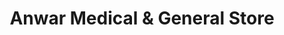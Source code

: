 ---
title: "Anwar Medical & General Store"
url: /karachi/anwar-medical-and-general-store/
shop: medical supply
---